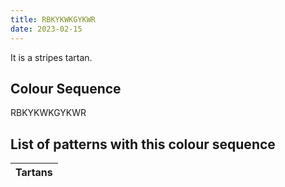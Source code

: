 ```yaml
---
title: RBKYKWKGYKWR
date: 2023-02-15
---
```

<no value>

It is a <no value> stripes tartan.


## Colour Sequence
RBKYKWKGYKWR

## List of patterns with this colour sequence

| Tartans |
|---------------|

